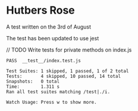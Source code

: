 # Hutbers Rose

A test written on the 3rd of August 

The test has been updated to use jest 

// TODO Write tests for private methods on index.js

```terminal
PASS  __test__/index.test.js

Test Suites: 1 skipped, 1 passed, 1 of 2 total
Tests:       4 skipped, 10 passed, 14 total
Snapshots:   0 total
Time:        1.311 s
Ran all test suites matching /test|./i.

Watch Usage: Press w to show more.
```
